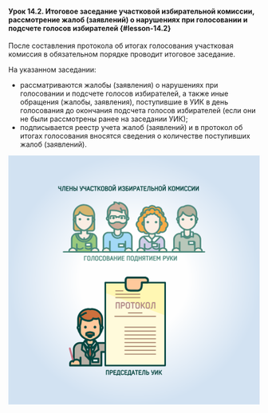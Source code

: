 #### Урок 14.2. Итоговое заседание участковой избирательной комиссии, рассмотрение жалоб (заявлений) о нарушениях при голосовании и подсчете голосов избирателей {#lesson-14.2}

После составления протокола об итогах голосования участковая комиссия в обязательном порядке проводит итоговое заседание. 

На указанном заседании:
- рассматриваются жалобы (заявления) о нарушениях при голосовании и подсчете голосов избирателей, а также иные обращения (жалобы, заявления), поступившие в УИК в день голосования до окончания подсчета голосов избирателей (если они не были рассмотрены ранее на заседании УИК);
- подписывается реестр учета жалоб (заявлений) и в протокол об итогах голосования вносятся сведения о количестве поступивших жалоб (заявлений). 

![Рисунок 14.2.1. Участковая комиссия проводит итоговое заседание, на котором ее члены рассматривают жалобы (заявления) о нарушениях при голосовании и подсчете голосов избирателей.](./4.14.2.1.svg)
